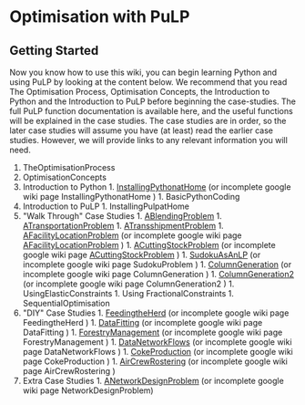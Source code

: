 # Optimisation with PuLP #

## Getting Started ##
Now you know how to use this wiki, you can begin learning Python and using PuLP by looking at the content below. We recommend that you read The Optimisation Process, Optimisation Concepts, the Introduction to Python and the Introduction to PuLP before beginning the case-studies. The full PuLP function documentation is available here, and the useful functions will be explained in the case studies. The case studies are in order, so the later case studies will assume you have (at least) read the earlier case studies. However, we will provide links to any relevant information you will need.

  1. TheOptimisationProcess
  1. OptimisationConcepts
  1. Introduction to Python
    1. [InstallingPythonatHome](http://130.216.209.237/engsci392/pulp/Installing%20Python) (or incomplete google wiki page InstallingPythonatHome )
    1. BasicPythonCoding
  1. Introduction to PuLP
    1. InstallingPulpatHome
  1. "Walk Through" Case Studies
    1. [ABlendingProblem](ABlendingProblem.md)
    1. [ATransportationProblem](ATransportationProblem.md)
    1. [ATransshipmentProblem](ATransshipmentProblem.md)
    1. [AFacilityLocationProblem](http://130.216.209.237/engsci392/pulp/AFacilityLocationProblem) (or incomplete google wiki page [AFacilityLocationProblem](AFacilityLocationProblem.md) )
    1. [ACuttingStockProblem](http://130.216.209.237/engsci392/pulp/ACuttingStockProblem) (or incomplete google wiki page [ACuttingStockProblem](ACuttingStockProblem.md) )
    1. [SudokuAsAnLP](http://130.216.209.237/engsci392/pulp/SudokuAsAnLP) (or incomplete google wiki page SudokuProblem )
    1. [ColumnGeneration](http://130.216.209.237/engsci392/pulp/ColumnGeneration) (or incomplete google wiki page ColumnGeneration )
    1. [ColumnGeneration2](http://130.216.209.237/engsci392/pulp/ColumnGeneration2) (or incomplete google wiki page ColumnGeneration2 )
    1. UsingElasticConstraints
    1. Using FractionalConstraints
    1. SequentialOptimisation
  1. "DIY" Case Studies
    1. [FeedingtheHerd](http://130.216.209.237/engsci392/pulp/FeedingTheHerd) (or incomplete google wiki page FeedingtheHerd )
    1. [DataFitting](http://130.216.209.237/engsci392/pulp/DataFitting) (or incomplete google wiki page DataFitting )
    1. [ForestryManagement](http://130.216.209.237/engsci392/pulp/ForestryManagement) (or incomplete google wiki page ForestryManagement )
    1. [DataNetworkFlows](http://130.216.209.237/engsci392/pulp/DataNetworkFlows) (or incomplete google wiki page DataNetworkFlows )
    1. [CokeProduction](http://130.216.209.237/engsci392/pulp/CokeProduction) (or incomplete google wiki page CokeProduction )
    1. [AirCrewRostering](http://130.216.209.237/engsci392/pulp/AirCrewRostering) (or incomplete google wiki page AirCrewRostering )
  1. Extra Case Studies
    1. [ANetworkDesignProblem](http://130.216.209.237/engsci392/pulp/ANetworkDesignProblem) (or incomplete google wiki page NetworkDesignProblem)